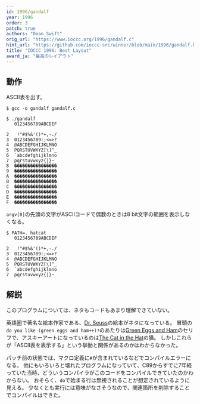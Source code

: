 ```yaml
---
id: 1996/gandalf
year: 1996
order: 3
patch: true
authors: "Dean_Swift"
orig_url: "https://www.ioccc.org/1996/gandalf.c"
hint_url: "https://github.com/ioccc-src/winner/blob/main/1996/gandalf.hint"
title: "IOCCC 1996: Best Layout"
award_ja: "最高のレイアウト"
---
```


## 動作

ASCII表を出す。

```
$ gcc -o gandalf gandalf.c

$ ./gandalf
   0123456789ABCDEF

2   !"#$%&'()*+,-./
3  0123456789:;<=>?
4  @ABCDEFGHIJKLMNO
5  PQRSTUVWXYZ[\]^_
6  `abcdefghijklmno
7  pqrstuvwxyz{|}~
8  ����������������
9  ����������������
A  ����������������
B  ����������������
C  ����������������
D  ����������������
E  ����������������
F  ����������������
```

`argv[0]`の先頭の文字がASCIIコードで偶数のときは8 bit文字の範囲を表示しなくなる。

```
$ PATH=. hatcat
   0123456789ABCDEF

2   !"#$%&'()*+,-./
3  0123456789:;<=>?
4  @ABCDEFGHIJKLMNO
5  PQRSTUVWXYZ[\]^_
6  `abcdefghijklmno
7  pqrstuvwxyz{|}~
```

## 解説

このプログラムについては、ネタもコードもあまり理解できていない。

英語圏で著名な絵本作家である、[Dr. Seuss](https://ja.wikipedia.org/wiki/%E3%83%89%E3%82%AF%E3%82%BF%E3%83%BC%E3%83%BB%E3%82%B9%E3%83%BC%E3%82%B9)の絵本がネタになっている。
冒頭の`do you like (green eggs and ham++)?`のあたりは[Green Eggs and Ham](https://en.wikipedia.org/wiki/Green_Eggs_and_Ham)のセリフで、アスキーアートになっているのは[The Cat in the Hat](https://en.wikipedia.org/wiki/The_Cat_in_the_Hat)の猫。
しかしこれらが「ASCII表を表示する」という挙動と関係があるのかはわからなかった。

パッチ前の状態では、マクロ定義に`#`が含まれているなどでコンパイルエラーになる。
他にもいろいろと壊れたプログラムになっていて、C89からすでに7年経っていた当時、どういうコンパイラがこのコードをコンパイルできていたのかわからない。
おそらく、`do`で始まる行は無視されることが想定されているように見える。
少なくとも実行には意味がなさそうなので、関連箇所を削除することでコンパイルはできた。
